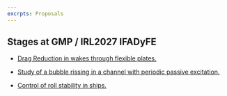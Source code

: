 ```yaml
---
excrpts: Proposals
---
```


## Stages at GMP / IRL2027 IFADyFE

- [Drag Reduction in wakes through flexible plates.](/assets/posts/flapwake)

- [Study of a bubble rissing in a channel with periodic passive excitation.](/assets/posts/3dtransition)

- [Control of roll stability in ships.](/assets/posts/roll_stab)


